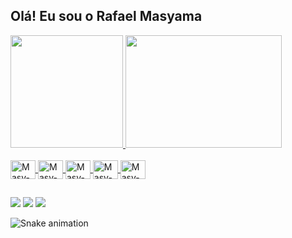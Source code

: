 ## Olá! Eu sou o Rafael Masyama

<div>
  <a href="https://github.com/Masyamaa">
  <img height="180em" src="https://github-readme-stats.vercel.app/api?username=Masyamaa&show_icons=true&theme=dark&include_all_commits=true&count_private=true"/>
  <img height="180em" width="250em" src="https://github-readme-stats.vercel.app/api/top-langs/?username=Masyamaa&layout=compact&langs_count=16&theme=dark"/>
</div>
  
<div style="display: inline_block"><br>
  <img align="center" alt="Masy-Html" height="30" width="40" src="https://cdn.jsdelivr.net/gh/devicons/devicon/icons/html5/html5-original.svg">
  <img align="center" alt="Masy-Css" height="30" width="40" src="https://cdn.jsdelivr.net/gh/devicons/devicon/icons/css3/css3-original.svg">                               <img align="center" alt="Masy-Js" height="30" width="40" src="https://cdn.jsdelivr.net/gh/devicons/devicon/icons/javascript/javascript-original.svg">                     <img align="center" alt="Masy-Vb" height="30" width="40" src="https://cdn.jsdelivr.net/gh/devicons/devicon/icons/visualstudio/visualstudio-plain.svg">
  <img align="center" alt="Masy-Mysql" height="30" width="40" src="https://cdn.jsdelivr.net/gh/devicons/devicon/icons/mysql/mysql-original.svg">
  <!-- <img align="center" alt="" height="30" width="40" src=""> -->
</div>

##
  
<div>
  <a href="https://www.instagram.com/rafa_masyama/" target="_blank"><img src="https://img.shields.io/badge/Instagram-E4405F?style=for-the-badge&logo=instagram&logoColor=white" target="_blank"></a>
  <a href="https://www.facebook.com/rafael.masyama/" target="_blank"><img src="https://img.shields.io/badge/Facebook-1877F2?style=for-the-badge&logo=facebook&logoColor=white" target="_blank"></a>
  <a href="https://www.twitch.tv/masyama" target="_blank"><img src="https://img.shields.io/badge/Twitch-9146FF?style=for-the-badge&logo=twitch&logoColor=white" target="_blank"></a>
  <!-- <a href="" target="_blank"><img src="" target="_blank"></a> -->
</div>
  
![Snake animation](https://github.com/Masyamaa/Masyamaa/blob/output/github-contribution-grid-snake.svg)
